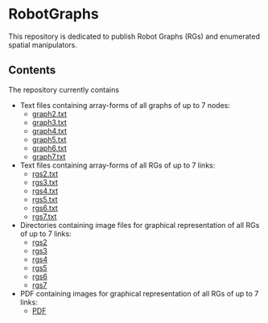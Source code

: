 # RobotGraphs
This repository is dedicated to publish Robot Graphs (RGs) and enumerated spatial manipulators.

## Contents
The repository currently contains
- Text files containing array-forms of all graphs of up to 7 nodes:
  - [graph2.txt](./Graphs/graphs2.txt)
  - [graph3.txt](./Graphs/graphs3.txt)
  - [graph4.txt](./Graphs/graphs4.txt)
  - [graph5.txt](./Graphs/graphs5.txt)
  - [graph6.txt](./Graphs/graphs6.txt)
  - [graph7.txt](./Graphs/graphs7.txt)
- Text files containing array-forms of all RGs of up to 7 links:
  - [rgs2.txt](./RGs/rgs2.txt)
  - [rgs3.txt](./RGs/rgs3.txt)
  - [rgs4.txt](./RGs/rgs4.txt)
  - [rgs5.txt](./RGs/rgs5.txt)
  - [rgs6.txt](./RGs/rgs6.txt)
  - [rgs7.txt](./RGs/rgs7.txt)
- Directories containing image files for graphical representation of all RGs of up to 7 links:
  - [rgs2](./RGs/Images/rgs2)
  - [rgs3](./RGs/Images/rgs3)
  - [rgs4](./RGs/Images/rgs4)
  - [rgs5](./RGs/Images/rgs5)
  - [rgs6](./RGs/Images/rgs6)
  - [rgs7](./RGs/Images/rgs7)
- PDF containing images for graphical representation of all RGs of up to 7 links:
  - [PDF](./RGs/Images/rgs-2-3-4-5-6-7.pdf)
